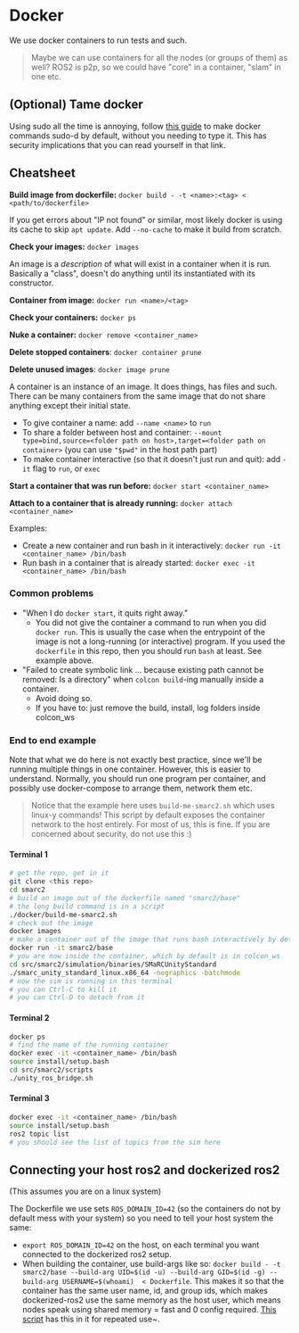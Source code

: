 # Docker
We use docker containers to run tests and such. 

> Maybe we can use containers for all the nodes (or groups of them) as well?
> ROS2 is p2p, so we could have "core" in a container, "slam" in one etc. 

## (Optional) Tame docker
Using sudo all the time is annoying, follow [this guide](https://docs.docker.com/engine/install/linux-postinstall/) to make docker commands sudo-d by default, without you needing to type it.
This has security implications that you can read yourself in that link.

## Cheatsheet
**Build image from dockerfile:** `docker build - -t <name>:<tag> < <path/to/dockerfile>`

If you get errors about "IP not found" or similar, most likely docker is using its cache to skip `apt update`. 
Add `--no-cache` to make it build from scratch.

**Check your images:** `docker images`

An image is a _description_ of what will exist in a container when it is run. Basically a "class", doesn't do anything until its instantiated with its constructor.

**Container from image:** `docker run <name>/<tag>`

**Check your containers:** `docker ps`

**Nuke a container:** `docker remove <container_name>`

**Delete stopped containers**: `docker container prune`

**Delete unused images**: `docker image prune`

A container is an instance of an image. It does things, has files and such. There can be many containers from the same image that do not share anything except their initial state.

* To give container a name: add `--name <name>` to `run`
* To share a folder between host and container: `--mount type=bind,source=<folder path on host>,target=<folder path on container>` (you can use `"$pwd"` in the host path part)
* To make container interactive (so that it doesn't just run and quit): add `-it` flag to `run`, or `exec`

**Start a container that was run before:** `docker start <container_name>`

**Attach to a container that is already running:** `docker attach <container_name>`

Examples:
- Create a new container and run bash in it interactively: `docker run -it <container_name> /bin/bash`
- Run bash in a container that is already started: `docker exec -it <container_name> /bin/bash`

### Common problems
- "When I do `docker start`, it quits right away."
  - You did not give the container a command to run when you did `docker run`. This is usually the case when the entrypoint of the image is not a long-running (or interactive) program. If you used the `dockerfile` in this repo, then you should run `bash` at least. See example above.
- "Failed to create symbolic link ... because existing path cannot be removed: Is a directory" when `colcon build`-ing manually inside a container.
  - Avoid doing so.
  - If you have to: just remove the build, install, log folders inside colcon_ws


### End to end example

Note that what we do here is not exactly best practice, since we'll be running multiple things in one container. 
However, this is easier to understand.
Normally, you should run one program per container, and possibly use docker-compose to arrange them, network them etc.

> Notice that the example here uses `build-me-smarc2.sh` which uses linux-y commands!
> This script by default exposes the container network to the host entirely. For most of us, this is fine. If you are concerned about security, do not use this :)


#### Terminal 1
```bash
# get the repo, get in it
git clone <this repo>
cd smarc2
# build an image out of the dockerfile named "smarc2/base"
# the long build command is in a script
./docker/build-me-smarc2.sh
# check out the image
docker images
# make a container out of the image that runs bash interactively by default
docker run -it smarc2/base
# you are now inside the container, which by default is in colcon_ws
cd src/smarc2/simulation/binaries/SMaRCUnityStandard
./smarc_unity_standard_linux.x86_64 -nographics -batchmode
# now the sim is running in this terminal
# you can Ctrl-C to kill it
# you can Ctrl-D to detach from it
```

#### Terminal 2
```bash
docker ps
# find the name of the running container
docker exec -it <container_name> /bin/bash
source install/setup.bash
cd src/smarc2/scripts
./unity_ros_bridge.sh
```

#### Terminal 3
```bash
docker exec -it <container_name> /bin/bash
source install/setup.bash
ros2 topic list
# you should see the list of topics from the sim here
```

## Connecting your host ros2 and dockerized ros2
(This assumes you are on a linux system)

The Dockerfile we use sets `ROS_DOMAIN_ID=42` (so the containers do not by default mess with your system) so you need to tell your host system the same:
- `export ROS_DOMAIN_ID=42`  on the host, on each terminal you want connected to the dockerized ros2 setup.
- When building the container, use build-args like so: `docker build - -t smarc2/base --build-arg UID=$(id -u) --build-arg GID=$(id -g) --build-arg USERNAME=$(whoami)  < Dockerfile`. This makes it so that the container has the same user name, id, and group ids, which makes dockerized-ros2 use the same memory as the host user, which means nodes speak using shared memory = fast and 0 config required. [This script](./build-me-smarc2.sh) has this in it for repeated use~.


